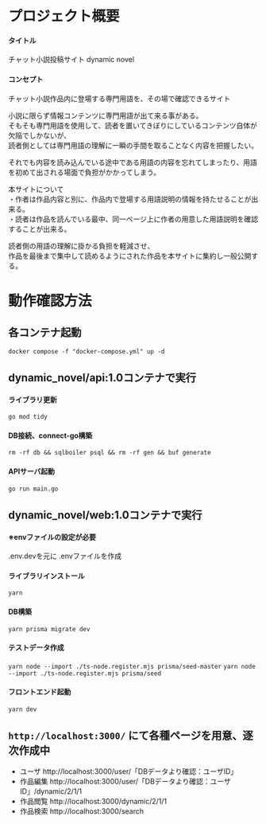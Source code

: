 # プロジェクト概要
#### タイトル
 チャット小説投稿サイト dynamic novel

#### コンセプト
チャット小説作品内に登場する専門用語を、その場で確認できるサイト

小説に限らず情報コンテンツに専門用語が出て来る事がある。  
そもそも専門用語を使用して、読者を置いてきぼりにしているコンテンツ自体が欠陥でしかないが、  
読者側としては専門用語の理解に一瞬の手間を取ることなく内容を把握したい。  

それでも内容を読み込んでいる途中である用語の内容を忘れてしまったり、用語を初めて出される場面で負担がかかってしまう。  

本サイトについて  
・作者は作品内容と別に、作品内で登場する用語説明の情報を持たせることが出来る。  
・読者は作品を読んでいる最中、同一ページ上に作者の用意した用語説明を確認することが出来る。  

読者側の用語の理解に掛かる負担を軽減させ、  
作品を最後まで集中して読めるようにされた作品を本サイトに集約し一般公開する。  

# 動作確認方法
## 各コンテナ起動
`docker compose -f "docker-compose.yml" up -d`

## dynamic_novel/api:1.0コンテナで実行
#### ライブラリ更新
`go mod tidy`

#### DB接続、connect-go構築
`rm -rf db && sqlboiler psql && rm -rf gen && buf generate`

#### APIサーバ起動
`go run main.go`

## dynamic_novel/web:1.0コンテナで実行
#### ※envファイルの設定が必要
.env.devを元に .envファイルを作成

#### ライブラリインストール
`yarn`

#### DB構築
`yarn prisma migrate dev`

#### テストデータ作成
`yarn node --import ./ts-node.register.mjs prisma/seed-master`
`yarn node --import ./ts-node.register.mjs prisma/seed`

#### フロントエンド起動
`yarn dev`


## `http://localhost:3000/` にて各種ページを用意、逐次作成中

- ユーザ
http://localhost:3000/user/「DBデータより確認：ユーザID」
- 作品編集
http://localhost:3000/user/「DBデータより確認：ユーザID」/dynamic/2/1/1
- 作品閲覧
http://localhost:3000/dynamic/2/1/1
- 作品検索
http://localhost:3000/search

